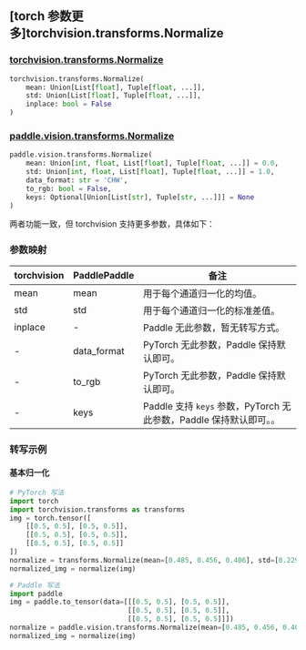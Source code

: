 ## [torch 参数更多]torchvision.transforms.Normalize

### [torchvision.transforms.Normalize](https://pytorch.org/vision/main/generated/torchvision.transforms.Normalize.html)

```python
torchvision.transforms.Normalize(
    mean: Union[List[float], Tuple[float, ...]],
    std: Union[List[float], Tuple[float, ...]],
    inplace: bool = False
)
```

### [paddle.vision.transforms.Normalize](https://www.paddlepaddle.org.cn/documentation/docs/zh/develop/api/paddle/vision/transforms/Normalize__upper_cn.html#normalize)

```python
paddle.vision.transforms.Normalize(
    mean: Union[int, float, List[float], Tuple[float, ...]] = 0.0,
    std: Union[int, float, List[float], Tuple[float, ...]] = 1.0,
    data_format: str = 'CHW',
    to_rgb: bool = False,
    keys: Optional[Union[List[str], Tuple[str, ...]]] = None
)
```

两者功能一致，但 torchvision 支持更多参数，具体如下：

### 参数映射

| torchvision | PaddlePaddle | 备注                                                         |
| -------------------------------- | ----------------------------------- | ------------------------------------------------------------ |
| mean                   | mean  | 用于每个通道归一化的均值。                                   |
| std                    | std   | 用于每个通道归一化的标准差值。                               |
| inplace          | -                    | Paddle 无此参数，暂无转写方式。           |
| -                                | data_format                      | PyTorch 无此参数，Paddle 保持默认即可。 |
| -                                | to_rgb                          | PyTorch 无此参数，Paddle 保持默认即可。 |
| -                                | keys         | Paddle 支持 `keys` 参数，PyTorch 无此参数，Paddle 保持默认即可。。 |

### 转写示例

#### 基本归一化

```python
# PyTorch 写法
import torch
import torchvision.transforms as transforms
img = torch.tensor([
    [[0.5, 0.5], [0.5, 0.5]],
    [[0.5, 0.5], [0.5, 0.5]],
    [[0.5, 0.5], [0.5, 0.5]]
])
normalize = transforms.Normalize(mean=[0.485, 0.456, 0.406], std=[0.229, 0.224, 0.225])
normalized_img = normalize(img)

# Paddle 写法
import paddle
img = paddle.to_tensor(data=[[[0.5, 0.5], [0.5, 0.5]],
                             [[0.5, 0.5], [0.5, 0.5]],
                             [[0.5, 0.5], [0.5, 0.5]]])
normalize = paddle.vision.transforms.Normalize(mean=[0.485, 0.456, 0.406], std=[0.229, 0.224, 0.225])
normalized_img = normalize(img)

```

